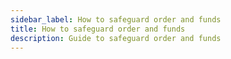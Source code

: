 ```yaml
---
sidebar_label: How to safeguard order and funds
title: How to safeguard order and funds
description: Guide to safeguard order and funds
---
```


<head>
    <title>DCA Guide: Security</title>
    <meta name="twitter:card" content="summary" />
</head>

